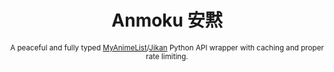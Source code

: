 <div align="center">

  # Anmoku 安黙

  <sub>A peaceful and fully typed [MyAnimeList](https://myanimelist.net/)/[Jikan](https://jikan.moe/) Python API wrapper with caching and proper rate limiting.</sub>

</div>